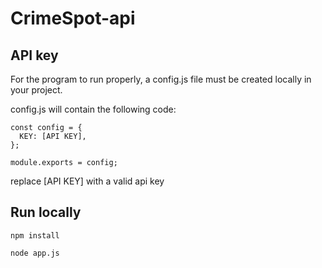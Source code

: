# CrimeSpot-api

## API key

For the program to run properly, a config.js file must be created locally in your project.

config.js will contain the following code: 

```node
const config = {
  KEY: [API KEY],
};

module.exports = config;
```
replace [API KEY] with a valid api key

## Run locally

```node
npm install
```

```node
node app.js
```

